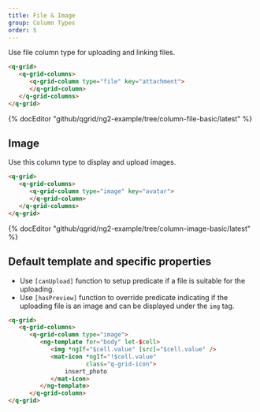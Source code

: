 ```yaml
---
title: File & Image
group: Column Types
order: 5
---
```


Use file column type for uploading and linking files.

```html
<q-grid>
   <q-grid-columns>
      <q-grid-column type="file" key="attachment">
      </q-grid-column>
   </q-grid-columns>
</q-grid>
```

{% docEditor "github/qgrid/ng2-example/tree/column-file-basic/latest" %}

## Image

Use this column type to display and upload images.

```html
<q-grid>
   <q-grid-columns>
      <q-grid-column type="image" key="avatar">
      </q-grid-column>
   </q-grid-columns>
</q-grid>
```

{% docEditor "github/qgrid/ng2-example/tree/column-image-basic/latest" %}

## Default template and specific properties

* Use `[canUpload]` function to setup predicate if a file is suitable for the uploading.
* Use `[hasPreview]` function to override predicate indicating if the uploading file is an image and can be displayed under the `img` tag. 

```html
<q-grid>
   <q-grid-columns>
      <q-grid-column type="image">
         <ng-template for="body" let-$cell>
            <img *ngIf="$cell.value" [src]="$cell.value" />
            <mat-icon *ngIf="!$cell.value" 
                      class="q-grid-icon">
                insert_photo
            </mat-icon>
         </ng-template>
      </q-grid-column>
</q-grid>
```